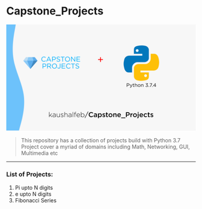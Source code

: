 # Capstone_Projects
![Capstone Projects + Python 3.7.4](Cover.png)
> This repository has a collection of projects build with Python 3.7<br>
> Project cover a myriad of domains including Math, Networking, GUI, Multimedia etc<br>
---
### List of Projects:
1. Pi upto N digits
2. e upto N digits
3. Fibonacci Series

